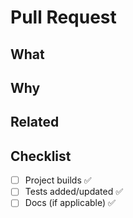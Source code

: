 # Pull Request

## What
<!-- What this PR does -->

## Why
<!-- Why this change is needed -->

## Related
<!-- Optional: issue number, e.g., #123 -->

## Checklist
- [ ] Project builds ✅
- [ ] Tests added/updated ✅
- [ ] Docs (if applicable) ✅
